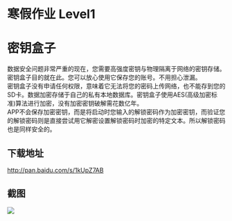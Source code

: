 # 寒假作业  Level1
密钥盒子
====
数据安全问题非常严重的现在，您需要高强度密钥与物理隔离于网络的密钥存储。密钥盒子目的就在此。您可以放心使用它保存您的账号。不用担心泄漏。<br>
密钥盒子没有申请任何权限，意味着它无法将您的密码上传网络，也不能存到您的SD卡。数据加密存储于自己的私有本地数据库。密钥盒子使用AES(高级加密标准)算法进行加密，没有加密密钥破解需花数亿年。<br>
APP不会保存加密密钥，而是将启动时您输入的解锁密码作为加密密钥，而验证您的解锁密码则是直接尝试用它解密设置解锁密码时加密的特定文本。所以解锁密码也是同样安全的。


下载地址
----
http://pan.baidu.com/s/1kUpZ7AB


截图
----
![](C:\Users\梅梅\Desktop\常用文件\界面截图)  
